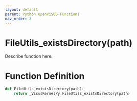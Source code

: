 ```yaml
---
layout: default
parent: Python OpenViSUS Functions
nav_order: 2
---
```


# FileUtils_existsDirectory(path)

Describe function here.

# Function Definition

```python
def FileUtils_existsDirectory(path):
    return _VisusKernelPy.FileUtils_existsDirectory(path)
```